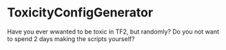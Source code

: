 # ToxicityConfigGenerator
Have you ever wwanted to be toxic in TF2, but randomly? Do you not want to spend 2 days making the scripts yourself?
